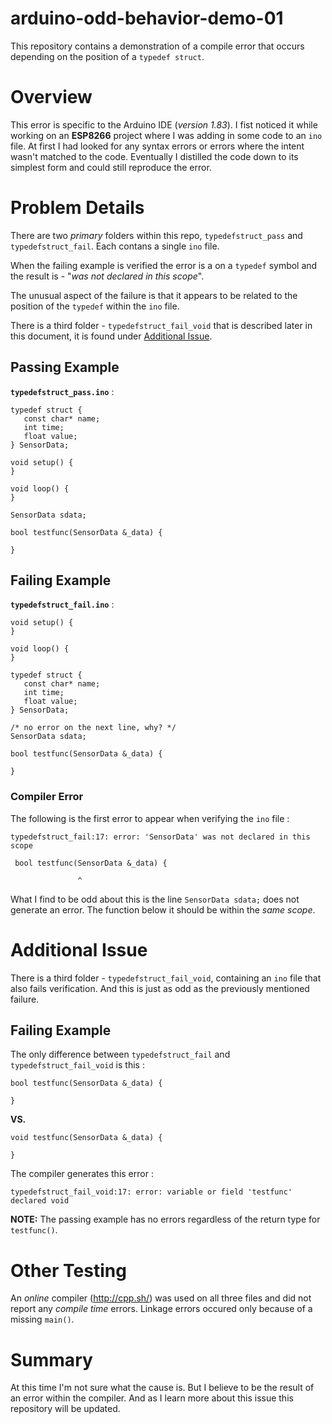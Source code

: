# arduino-odd-behavior-demo-01

This repository contains a demonstration of a compile error that occurs depending on the position of a `typedef struct`.

# Overview

This error is specific to the Arduino IDE (*version 1.83*). I fist noticed it while working on an **ESP8266** project where I was adding in some code to an `ino` file. At first I had looked for any syntax errors or errors where the intent wasn't matched to the code. Eventually I distilled the code down to its simplest form and could still reproduce the error.

# Problem Details

There are two *primary* folders within this repo, `typedefstruct_pass` and `typedefstruct_fail`. Each contans a single `ino` file.

When the failing example is verified the error is a on a `typedef` symbol and the result is -  "*was not declared in this scope*".

The unusual aspect of the failure is that it appears to be related to the position of the `typedef` within the `ino` file. 

There is a third folder - `typedefstruct_fail_void` that is described later in this document, it is found under [Additional Issue](#additional-issue).

## Passing Example 

**`typedefstruct_pass.ino`** :

```
typedef struct {
   const char* name;
   int time;
   float value;
} SensorData;

void setup() {
}

void loop() {
}

SensorData sdata;

bool testfunc(SensorData &_data) {

}
```

## Failing Example 

**`typedefstruct_fail.ino`** :

```
void setup() {
}

void loop() {
}

typedef struct {
   const char* name;
   int time;
   float value;
} SensorData;

/* no error on the next line, why? */
SensorData sdata;

bool testfunc(SensorData &_data) {

}
```

### Compiler Error

The following is the first error to appear when verifying the `ino` file :

```
typedefstruct_fail:17: error: 'SensorData' was not declared in this scope

 bool testfunc(SensorData &_data) {

               ^
```

What I find to be odd about this is the line `SensorData sdata;` does not generate an error. The function below it should be within the *same scope*.

# Additional Issue

There is a third folder - `typedefstruct_fail_void`, containing an `ino` file that also fails verification. And this is just as odd as the previously mentioned failure.

## Failing Example

The only difference between `typedefstruct_fail` and `typedefstruct_fail_void` is this :

```
bool testfunc(SensorData &_data) {

}
```

**VS.**

```
void testfunc(SensorData &_data) {

}
```

The compiler generates this error :

```
typedefstruct_fail_void:17: error: variable or field 'testfunc' declared void
```

**NOTE:** The passing example has no errors regardless of the return type for `testfunc()`.

# Other Testing

An *online* compiler (<http://cpp.sh/>) was used on all three files and did not report any *compile time* errors. Linkage errors occured only because of a missing `main()`.

# Summary

At this time I'm not sure what the cause is. But I believe to be the result of an error within the compiler. And as I learn more about this issue this repository will be updated.



